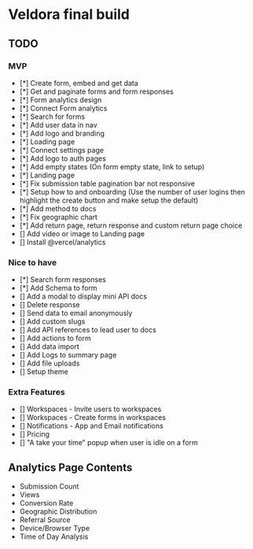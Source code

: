 # Veldora final build

## TODO

### MVP

- [*] Create form, embed and get data
- [*] Get and paginate forms and form responses
- [*] Form analytics design
- [*] Connect Form analytics
- [*] Search for forms
- [*] Add user data in nav
- [*] Add logo and branding
- [*] Loading page
- [*] Connect settings page
- [*] Add logo to auth pages
- [*] Add empty states (On form empty state, link to setup)
- [*] Landing page
- [*] Fix submission table pagination bar not responsive
- [*] Setup how to and onboarding (Use the number of user logins then highlight the create button and make setup the default)
- [*] Add method to docs
- [*] Fix geographic chart
- [*] Add return page, return response and custom return page choice
- [] Add video or image to Landing page
- [] Install @vercel/analytics

### Nice to have

- [*] Search form responses
- [*] Add Schema to form
- [] Add a modal to display mini API docs
- [] Delete response
- [] Send data to email anonymously
- [] Add custom slugs
- [] Add API references to lead user to docs
- [] Add actions to form
- [] Add data import
- [] Add Logs to summary page
- [] Add file uploads
- [] Setup theme

### Extra Features

- [] Workspaces - Invite users to workspaces
- [] Workspaces - Create forms in workspaces
- [] Notifications - App and Email notifications
- [] Pricing
- [] "A take your time" popup when user is idle on a form

## Analytics Page Contents

- Submission Count
- Views
- Conversion Rate
- Geographic Distribution
- Referral Source
- Device/Browser Type
- Time of Day Analysis

